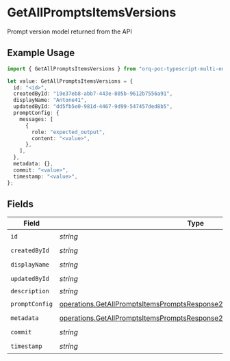 # GetAllPromptsItemsVersions

Prompt version model returned from the API

## Example Usage

```typescript
import { GetAllPromptsItemsVersions } from "orq-poc-typescript-multi-env-version/models/operations";

let value: GetAllPromptsItemsVersions = {
  id: "<id>",
  createdById: "19e37eb8-abb7-443e-805b-9612b7556a91",
  displayName: "Antone41",
  updatedById: "dd5fb5e0-981d-4467-9d99-547457ded8b5",
  promptConfig: {
    messages: [
      {
        role: "expected_output",
        content: "<value>",
      },
    ],
  },
  metadata: {},
  commit: "<value>",
  timestamp: "<value>",
};
```

## Fields

| Field                                                                                                                                                                    | Type                                                                                                                                                                     | Required                                                                                                                                                                 | Description                                                                                                                                                              |
| ------------------------------------------------------------------------------------------------------------------------------------------------------------------------ | ------------------------------------------------------------------------------------------------------------------------------------------------------------------------ | ------------------------------------------------------------------------------------------------------------------------------------------------------------------------ | ------------------------------------------------------------------------------------------------------------------------------------------------------------------------ |
| `id`                                                                                                                                                                     | *string*                                                                                                                                                                 | :heavy_check_mark:                                                                                                                                                       | N/A                                                                                                                                                                      |
| `createdById`                                                                                                                                                            | *string*                                                                                                                                                                 | :heavy_check_mark:                                                                                                                                                       | N/A                                                                                                                                                                      |
| `displayName`                                                                                                                                                            | *string*                                                                                                                                                                 | :heavy_check_mark:                                                                                                                                                       | N/A                                                                                                                                                                      |
| `updatedById`                                                                                                                                                            | *string*                                                                                                                                                                 | :heavy_check_mark:                                                                                                                                                       | N/A                                                                                                                                                                      |
| `description`                                                                                                                                                            | *string*                                                                                                                                                                 | :heavy_minus_sign:                                                                                                                                                       | N/A                                                                                                                                                                      |
| `promptConfig`                                                                                                                                                           | [operations.GetAllPromptsItemsPromptsResponse200ApplicationJSONPromptConfig](../../models/operations/getallpromptsitemspromptsresponse200applicationjsonpromptconfig.md) | :heavy_check_mark:                                                                                                                                                       | N/A                                                                                                                                                                      |
| `metadata`                                                                                                                                                               | [operations.GetAllPromptsItemsPromptsResponse200ApplicationJSONMetadata](../../models/operations/getallpromptsitemspromptsresponse200applicationjsonmetadata.md)         | :heavy_check_mark:                                                                                                                                                       | N/A                                                                                                                                                                      |
| `commit`                                                                                                                                                                 | *string*                                                                                                                                                                 | :heavy_check_mark:                                                                                                                                                       | N/A                                                                                                                                                                      |
| `timestamp`                                                                                                                                                              | *string*                                                                                                                                                                 | :heavy_check_mark:                                                                                                                                                       | N/A                                                                                                                                                                      |